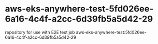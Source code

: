 # aws-eks-anywhere-test-5fd026ee-6a16-4c4f-a2cc-6d39fb5a5d42-29
repository for use with E2E test job aws-eks-anywhere-test:5fd026ee-6a16-4c4f-a2cc-6d39fb5a5d42-29
